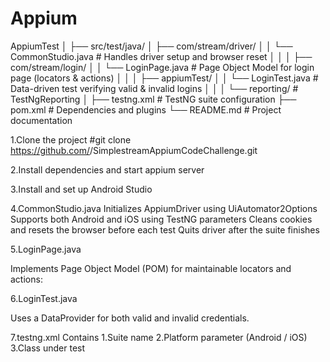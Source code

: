 # Appium
AppiumTest
│
├── src/test/java/
│   ├── com/stream/driver/
│   │   └── CommonStudio.java        # Handles driver setup and browser reset
│   │
│   ├── com/stream/login/
│   │   └── LoginPage.java           # Page Object Model for login page (locators & actions)
│   │
│   ├── appiumTest/
│   │   └── LoginTest.java           # Data-driven test verifying valid & invalid logins
│   │
│   └── reporting/                   # TestNgReporting
│
├── testng.xml                       # TestNG suite configuration
├── pom.xml                          # Dependencies and plugins
└── README.md                        # Project documentation 

1.Clone the project
#git clone https://github.com/<your-repo>/SimplestreamAppiumCodeChallenge.git

2.Install dependencies and start appium server

3.Install and set up Android Studio

4.CommonStudio.java
Initializes AppiumDriver using UiAutomator2Options
Supports both Android and iOS using TestNG parameters
Cleans cookies and resets the browser before each test
Quits driver after the suite finishes

5.LoginPage.java

Implements Page Object Model (POM) for maintainable locators and actions:


6.LoginTest.java

Uses a DataProvider for both valid and invalid credentials.


7.testng.xml
Contains
1.Suite name
2.Platform parameter (Android / iOS)
3.Class under test
